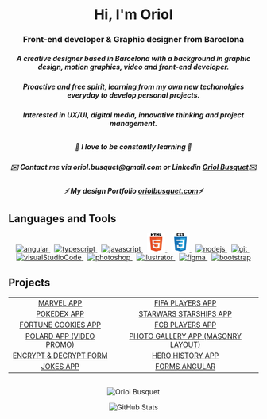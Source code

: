 <h1 align="center">Hi, I'm Oriol</h1>
<h3 align="center">Front-end developer & Graphic designer from Barcelona</h3>

<h5 align="center">A creative designer based in Barcelona with a background in graphic design, motion graphics, video and front-end developer.</h5>

<h5 align="center">Proactive and free spirit, learning from my own new techonolgies everyday to develop personal projects.</h5>

<h5 align="center">Interested in UX/UI, digital media, innovative thinking and project management.</h5>

##

<h5 align="center"> 🧠 I love to be constantly learning 🧠</h5>
<h5 align="center"> ✉️ Contact me via <i>oriol.busquet@gmail.com</i> or Linkedin <a href="https://www.linkedin.com/in/oriol-busquet-015355131/">Oriol Busquet</a>✉️</h5>
<h5 align="center"> ⚡ My design Portfolio <a href="https://oriolbusquet.com/">oriolbusquet.com</a>⚡</h5>

## Languages and Tools
<div>
  <p align="center">
    <a href="https://angular.io/" target="_blank" rel="noreferrer">
      <img
        src="https://www.vectorlogo.zone/logos/angular/angular-icon.svg"
        alt="angular"
        width="33"
      />
    </a>
        &nbsp;
    <a href="https://www.typescriptlang.org/" target="_blank" rel="noreferrer">
      <img
        src="https://upload.wikimedia.org/wikipedia/commons/4/4c/Typescript_logo_2020.svg"
        alt="typescript"
        width="30"
      />
    </a>
     &nbsp;
    <a
      href="https://developer.mozilla.org/en-US/docs/Web/JavaScript"
      target="_blank"
      rel="noreferrer">
      <img
        src="https://upload.wikimedia.org/wikipedia/commons/9/99/Unofficial_JavaScript_logo_2.svg"
        alt="javascript"
        width="30"
      />
    </a>
    &nbsp;
    <a href="https://www.w3.org/html/" target="_blank" rel="noreferrer">
      <img
        src="https://raw.githubusercontent.com/devicons/devicon/master/icons/html5/html5-original-wordmark.svg"
        alt="html5"
        width="37"
      />
    </a>
    &nbsp;
    <a href="https://www.w3schools.com/css/" target="_blank" rel="noreferrer">
      <img
        src="https://raw.githubusercontent.com/devicons/devicon/master/icons/css3/css3-original-wordmark.svg"
        alt="css3"
        width="37"
      />
    </a>
    &nbsp;
    <a href="https://nodejs.org" target="_blank" rel="noreferrer">
      <img
        src="https://www.svgrepo.com/show/303266/nodejs-icon-logo.svg"
        alt="nodejs"
        width="30"
      />
    </a>
    &nbsp;
    <a href="https://git-scm.com/" target="_blank" rel="noreferrer">
      <img
        src="https://www.vectorlogo.zone/logos/git-scm/git-scm-icon.svg"
        alt="git"
        width="30"
      />
    </a>
    &nbsp;
    <a href="https://code.visualstudio.com/" target="_blank" rel="noreferrer">
      <img
        src="https://cdn.worldvectorlogo.com/logos/visual-studio-code-1.svg"
        alt="visualStudioCode"
        width="30"
      />
    </a>
        &nbsp;
    <a href="https://www.adobe.com/" target="_blank" rel="noreferrer">
      <img
        src="https://upload.wikimedia.org/wikipedia/commons/a/af/Adobe_Photoshop_CC_icon.svg"
        alt="photoshop"
        width="30"
      />
    </a>
        &nbsp;
    <a href="https://www.adobe.com/" target="_blank" rel="noreferrer">
      <img
        src="https://upload.wikimedia.org/wikipedia/commons/f/fb/Adobe_Illustrator_CC_icon.svg"
        alt="ilustrator"
        width="30"
      />
    </a>
        &nbsp;
    <a href="https://www.figma.com/" target="_blank" rel="noreferrer">
      <img
        src="https://www.vectorlogo.zone/logos/figma/figma-icon.svg"
        alt="figma"
        width="30"
      />
    </a>
        &nbsp;
    <a href="https://getbootstrap.com/" target="_blank" rel="noreferrer">
      <img
        src="https://upload.wikimedia.org/wikipedia/commons/b/b2/Bootstrap_logo.svg"
        alt="bootstrap"
        width="30"
      />
    </a>
  </p>
</div>


## Projects

<table align="center">
  <tr>
    <td align="center"><a href="https://template-0410l.vercel.app/">MARVEL APP</a></td>
    <td align="center"><a href="https://cracks-f23.vercel.app/">FIFA PLAYERS APP</a></td>
  </tr>
  <tr>
    <td align="center"><a href="https://console-pokedex.vercel.app/">POKEDEX APP</a></td>
    <td align="center"><a href="https://sw-app-seven.vercel.app/">STARWARS STARSHIPS APP</a></td>
  </tr>
  <tr>
    <td align="center"><a href="https://fortunecookies-app.vercel.app/">FORTUNE COOKIES APP</a></td>
    <td align="center"><a href="https://fcb-khaki.vercel.app/">FCB PLAYERS APP</a></td>
  </tr>
  <tr>
    <td align="center"><a href="https://www.youtube.com/watch?v=ISx1Tq9DVww">POLARD APP (VIDEO PROMO)</a></td>
    <td align="center"><a href="https://m-project-j4ez.vercel.app/">PHOTO GALLERY APP (MASONRY LAYOUT)</a></td>
  </tr>
  <tr>
    <td align="center"><a href="https://encryption-form.vercel.app/">ENCRYPT & DECRYPT FORM</a></td>
    <td align="center"><a href="https://sprint-6-angular-1-rokf.vercel.app/">HERO HISTORY APP</a></td>
  </tr>
  <tr>
    <td align="center"><a href="https://sprint-5-typescript.vercel.app/">JOKES APP</a></td>
    <td align="center"><a href="https://fomrs-angular.vercel.app/">FORMS ANGULAR</a></td>
  </tr>
</table>


##


<div>
  <p align="center"> <img src="https://komarev.com/ghpvc/?username=0410L&label=Profile%20views&color=00aaff&style=flat" alt="Oriol Busquet" /> </p>

<p align="center">
  <img src="https://github-readme-stats.vercel.app/api?username=0410L&show_icons=true&theme=transparent" alt="GitHub Stats">
</p>
</div>
